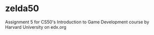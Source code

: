 # zelda50
Assignment 5 for CS50's Introduction to Game Development course by Harvard University on edx.org
